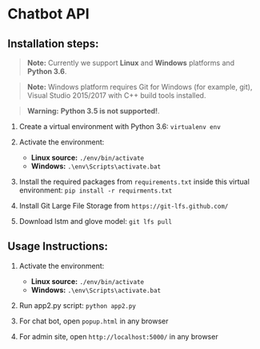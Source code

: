 # Chatbot API

## Installation steps:
> **Note:** Currently we support **Linux** and **Windows** platforms and **Python 3.6**.

> **Note:** Windows platform requires Git for Windows (for example, git), Visual Studio 2015/2017 with C++ build tools installed.

> **Warning:** **Python 3.5 is not supported!**.

 1. Create a virtual environment with Python 3.6: 
 `virtualenv env`
 
 2. Activate the environment:
 	- **Linux source:** `./env/bin/activate`
	- **Windows:** `.\env\Scripts\activate.bat`
		 
 3. Install the required packages from `requirements.txt` inside this virtual environment:
	 `pip install -r requirments.txt`
	 
 4. Install Git Large File Storage from `https://git-lfs.github.com/`
 
 5. Download lstm and glove model:
    `git lfs pull`
    
## Usage Instructions:
 1. Activate the environment:
 	- **Linux source:** `./env/bin/activate`
	- **Windows:** `.\env\Scripts\activate.bat`
	
 2. Run app2.py script:
    `python app2.py`
 
 3. For chat bot, open `popup.html` in any browser
 
 4. For admin site, open `http://localhost:5000/` in any browser
	 